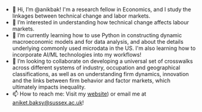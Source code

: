 - 👋 Hi, I’m @anikbak! I'm a research fellow in Economics, and I study the linkages between technical change and labor markets. 
- 👀 I’m interested in understanding how technical change affects labour markets.
- 🌱 I’m currently learning how to use Python in constructing dynamic macroeconomic models and for data analysis, and about the details underlying commonly used microdata in the US. I'm also learning how to incorporate AI/ML technologies into my workflows! 
- 💞️ I’m looking to collaborate on developing a universal set of crosswalks across different systems of industry, occupation and geographical classifications, as well as on understanding firm dynamics, innovation and the links between firm behavior and factor markets, which ultimately impacts inequality.
- 📫 How to reach me: Visit my [website](https://anikbak.github.io/)) or email me at [aniket.baksy@sussex.ac.uk](mailto:aniket.baksy@sussex.ac.uk)!



<!---
anikbak/anikbak is a ✨ special ✨ repository because its `README.md` (this file) appears on your GitHub profile.
You can click the Preview link to take a look at your changes.
--->
